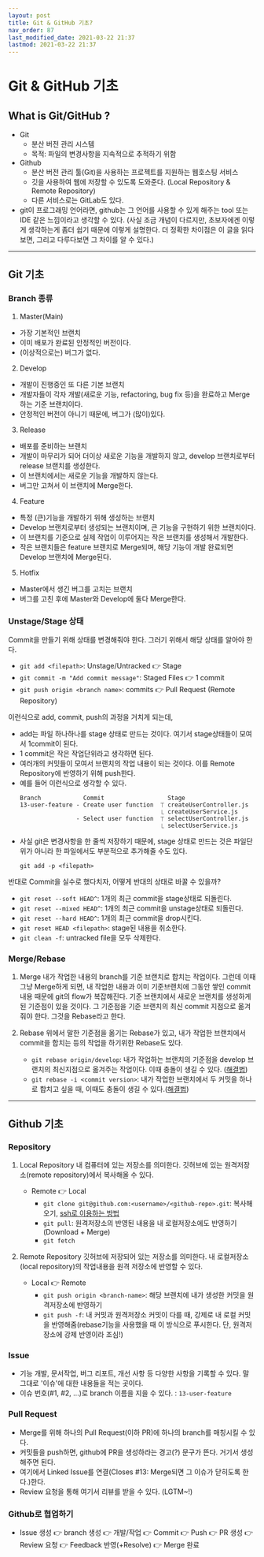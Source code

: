 ```yaml
---
layout: post
title: Git & GitHub 기초?
nav_order: 87
last_modified_date: 2021-03-22 21:37
lastmod: 2021-03-22 21:37
---
```


# **Git & GitHub 기초**

## What is Git/GitHub ?
* Git
  * 분산 버전 관리 시스템
  * 목적: 파일의 변경사항을 지속적으로 추적하기 위함
* Github
  * 분산 버전 관리 툴(Git)을 사용하는 프로젝트를 지원하는 <span style='text-purple-000'>웹호스팅 서비스</span>
  * 깃을 사용하여 웹에 저장할 수 있도록 도와준다. (Local Repository & Remote Repository)
  * 다른 서비스로는 GitLab도 있다.
* git이 프로그래밍 언어라면, github는 그 언어를 사용할 수 있게 해주는 tool 또는 IDE 같은 느낌이라고 생각할 수 있다. (사실 조금 개념이 다르지만, 초보자에겐 이렇게 생각하는게 좀더 쉽기 때문에 이렇게 설명한다. 더 정확한 차이점은 이 글을 읽다보면, 그리고 다루다보면 그 차이를 알 수 있다.)
* * *

## Git 기초
### Branch 종류
1. Master(Main)
* 가장 기본적인 브랜치
* 이미 <span style='text-purple-000'>배포가 완료된 안정적인 버전</span>이다.
* (이상적으로는) 버그가 없다.

2. Develop
* <span style='text-purple-000'>개발이 진행중</span>인 또 다른 기본 브랜치
* 개발자들이 각자 개발(새로운 기능, refactoring, bug fix 등)을 완료하고 Merge하는 기준 브랜치이다.
* 안정적인 버전이 아니기 때문에, 버그가 (많이)있다.

3. Release
* <span style='text-purple-000'>배포를 준비</span>하는 브랜치
* 개발이 마무리가 되어 더이상 새로운 기능을 개발하지 않고, develop 브랜치로부터 release 브랜치를 생성한다.
* 이 브랜치에서는 새로운 기능을 개발하지 않는다.
* 버그만 고쳐서 이 브랜치에 Merge한다.

4. Feature
* 특정 (큰)기능을 개발하기 위해 생성하는 브랜치
* Develop 브랜치로부터 생성되는 브랜치이며, 큰 기능을 구현하기 위한 브랜치이다.
* 이 브랜치를 기준으로 실제 작업이 이루어지는 작은 브랜치를 생성해서 개발한다.
* 작은 브랜치들은 feature 브랜치로 Merge되며, 해당 기능이 개발 완료되면 Develop 브랜치에 Merge된다.

5. Hotfix
* Master에서 생긴 버그를 고치는 브랜치
* 버그를 고친 후에 Master와 Develop에 둘다 Merge한다.


### Unstage/Stage 상태
Commit을 만들기 위해 상태를 변경해줘야 한다. 그러기 위해서 해당 상태를 알아야 한다.
* `git add <filepath>`: Unstage/Untracked 👉 Stage
* `git commit -m "Add commit message"`: Staged Files 👉 1 commit
* `git push origin <branch name>`: commits 👉 Pull Request (Remote Repository)

이런식으로 add, commit, push의 과정을 거치게 되는데, 
* add는 파일 하나하나를 stage 상태로 만드는 것이다. 여기서 stage상태들이 모여서 1commit이 된다.
* 1 commit은 작은 작업단위라고 생각하면 된다.
* 여러개의 커밋들이 모여서 브랜치의 작업 내용이 되는 것이다. 이를 Remote Repository에 반영하기 위해 push한다.
* 예를 들어 이런식으로 생각할 수 있다.
    ```
    Branch            Commit                  Stage
    13-user-feature - Create user function  ⏉ createUserController.js
                                            ⎿ createUserService.js
                    - Select user function  ⏉ selectUserController.js
                                            ⎿ selectUserService.js
    ```
* 사실 git은 변경사항을 한 줄씩 저장하기 때문에, stage 상태로 만드는 것은 파일단위가 아니라 한 파일에서도 부분적으로 추가해줄 수도 있다.
  ```
  git add -p <filepath>
  ```

반대로 Commit을 실수로 했다치자, 어떻게 반대의 상태로 바꿀 수 있을까?
* `git reset --soft HEAD^`: 1개의 최근 commit을 stage상태로 되돌린다.
* `git reset --mixed HEAD^`: 1개의 최근 commit을 unstage상태로 되돌린다.
* `git reset --hard HEAD^`: 1개의 최근 commit을 drop시킨다.
* `git reset HEAD <filepath>`: stage된 내용을 취소한다.
* `git clean -f`: untracked file을 모두 삭제한다.


### Merge/Rebase
1. Merge
내가 작업한 내용의 branch를 기준 브랜치로 합치는 작업이다.
그런데 이때 그냥 Merge하게 되면, 내 작업한 내용과 이미 기준브랜치에 그동안 쌓인 commit내용 때문에 git의 flow가 복잡해진다.
기준 브랜치에서 새로운 브랜치를 생성하게 된 기준점이 있을 것이다. 그 기준점을 기준 브랜치의 최신 commit 지점으로 옮겨줘야 한다. 그것을 Rebase라고 한다.

2. Rebase
위에서 말한 기준점을 옮기는 Rebase가 있고, 내가 작업한 브랜치에서 commit을 합치는 등의 작업을 하기위한 Rebase도 있다.
    * `git rebase origin/develop`: 내가 작업하는 브랜치의 기준점을 develop 브랜치의 최신지점으로 옮겨주는 작업이다. 이때 충돌이 생길 수 있다. ([해결법](https://jjuhey.github.io/docs/shortcuts/#rebase%EB%A1%9C-merge%ED%95%98%EB%8A%94-%EB%B0%A9%EB%B2%95))
    * `git rebase -i <commit version>`: 내가 작업한 브랜치에서 두 커밋을 하나로 합치고 싶을 때, 이때도 충돌이 생길 수 있다.([해결법](https://jjuhey.github.io/docs/shortcuts/#%EB%91%90-%EC%BB%A4%EB%B0%8B%EC%9D%84-%ED%95%9C-%EC%BB%A4%EB%B0%8B%EC%9C%BC%EB%A1%9C-%ED%95%A9%EC%B9%98%EA%B3%A0-%EC%8B%B6%EC%9D%84-%EB%95%8C))
* * *

## Github 기초
### Repository
1. Local Repository
내 컴퓨터에 있는 저장소를 의미한다. 깃허브에 있는 원격저장소(remote repository)에서 복사해올 수 있다.
    * Remote 👉 Local
        * `git clone git@github.com:<username>/<github-repo>.git`: 복사해오기, [ssh로 이용하는 방법](docs/set-ssh-github)
        * `git pull`: 원격저장소의 반영된 내용을 내 로컬저장소에도 반영하기 (Download + Merge)
        * `git fetch`

2. Remote Repository
깃허브에 저장되어 있는 저장소를 의미한다. 내 로컬저장소(local repository)의 작업내용을 원격 저장소에 반영할 수 있다.
    * Local 👉 Remote
        * `git push origin <branch-name>`: 해당 브랜치에 내가 생성한 커밋을 원격저장소에 반영하기
        * `git push -f`: 내 커밋과 원격저장소 커밋이 다를 때, 강제로 내 로컬 커밋을 반영해줌(rebase기능을 사용했을 때 이 방식으로 푸시한다. 단, 원격저장소에 강제 반영이라 조심!)

### Issue
* 기능 개발, 문서작업, 버그 리포트, 개선 사항 등 다양한 사항을 기록할 수 있다. 말 그대로 '이슈'에 대한 내용들을 적는 곳이다.
* 이슈 번호(#1, #2, ...)로 branch 이름을 지을 수 있다. : `13-user-feature`

### Pull Request
* Merge를 위해 하나의 Pull Request(이하 PR)에 하나의 branch를 매칭시킬 수 있다.
* 커밋들을 push하면, github에 PR을 생성하라는 경고(?) 문구가 뜬다. 거기서 생성해주면 된다.
* 여기에서 Linked Issue를 연결(Closes #13: Merge되면 그 이슈가 닫히도록 한다.)한다.
* Review 요청을 통해 여기서 리뷰를 받을 수 있다. (LGTM~!)

### Github로 협업하기
* Issue 생성 👉 branch 생성 👉 개발/작업 👉 Commit 👉 Push 👉 PR 생성 👉 Review 요청 👉 Feedback 반영(+Resolve) 👉 Merge 완료